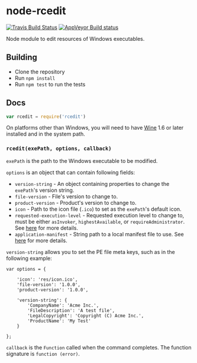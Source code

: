 # node-rcedit

[![Travis Build Status](https://travis-ci.org/electron/node-rcedit.svg?branch=master)](https://travis-ci.org/electron/node-rcedit)
[![AppVeyor Build status](https://ci.appveyor.com/api/projects/status/m880ovvfwukowyne/branch/master?svg=true)](https://ci.appveyor.com/project/electron-bot/node-rcedit/branch/master)

Node module to edit resources of Windows executables.

## Building

* Clone the repository
* Run `npm install`
* Run `npm test` to run the tests

## Docs

```js
var rcedit = require('rcedit')
```
On platforms other than Windows, you will need to have [Wine](http://winehq.org)
1.6 or later installed and in the system path.

### `rcedit(exePath, options, callback)`

`exePath` is the path to the Windows executable to be modified.

`options` is an object that can contain following fields:

* `version-string` - An object containing properties to change the `exePath`'s
  version string.
* `file-version` - File's version to change to.
* `product-version` - Product's version to change to.
* `icon` - Path to the icon file (`.ico`) to set as the `exePath`'s default icon.
* `requested-execution-level` - Requested execution level to change to, must be
  either `asInvoker`, `highestAvailable`, or `requireAdministrator`. See
  [here](https://msdn.microsoft.com/en-us/library/6ad1fshk.aspx#Anchor_9) for
  more details.
* `application-manifest` - String path to a local manifest file to use.
  See [here](https://msdn.microsoft.com/en-us/library/windows/desktop/aa374191.aspx)
  for more details.
 
`version-string` allows you to set the PE file meta keys, such as in the following example:

```
var options = {

	'icon': 'res/icon.ico',
	'file-version': '1.0.0',
	'product-version': '1.0.0',

	'version-string': {
		'CompanyName': 'Acme Inc.',
		'FileDescription': 'A test file',
		'LegalCopyright': 'Copyright (C) Acme Inc.',
		'ProductName': 'My Test'
	}

};
```

`callback` is the `Function` called when the command completes. The function
signature is `function (error)`.
